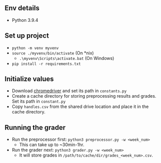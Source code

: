 ## Env details
- Python 3.9.4

## Set up project
- `python -m venv myvenv`
- `source ./myvenv/bin/activate` (On *nix)
    - `.\myvenv\Scripts\activate.bat` (On Windows)
- `pip install -r requirements.txt`

## Initialize values
- Download [chromedriver]( https://chromedriver.chromium.org/downloads) and set its path in `constants.py`
- Create a cache directory for storing preprocessing results and grades. Set its path in `constant.py`
- Copy `handles.csv` from the shared drive location and place it in the cache directory.


## Running the grader
- Run the preprocessor first: `python3 preprocessor.py -w <week_num>` 
    - This can take up to ~30min-1hr.
- Run the grader next: `python3 grader.py -w <week_num>`
    - It will store grades in `/path/to/cache/dir/grades_<week_num>.csv`.
